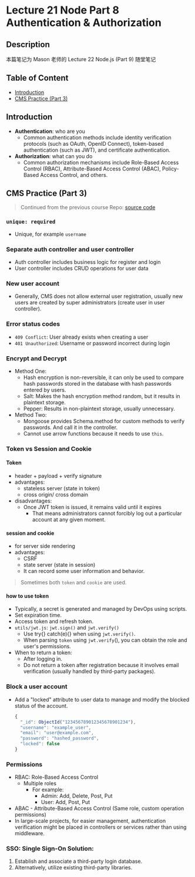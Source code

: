 # Lecture 21 Node Part 8 Authentication & Authorization
## Description
本篇笔记为 Mason 老师的 Lecture 22 Node.js (Part 9) 随堂笔记
## Table of Content
- [Introduction](#introduction)
- [CMS Practice (Part 3)](#cms-practice-part-3)
## Introduction
- **Authentication**: who are you
   - Common authentication methods include identity verification protocols (such as OAuth, OpenID Connect), token-based authentication (such as JWT), and certificate authentication.
- **Authorization**: what can you do
  - Common authorization mechanisms include Role-Based Access Control (RBAC), Attribute-Based Access Control (ABAC), Policy-Based Access Control, and others.
## CMS Practice (Part 3)
> Continued from the previous course
> Repo: [source code](https://github.com/LazeBear/jr-fullstack-notes-21/tree/8e5ef171225e46574986d9777f89ac69a29065d2/jr-cms)
### `unique: required` 
- Unique, for example `username`
### Separate auth controller and user controller
- Auth controller includes business logic for register and login
- User controller includes CRUD operations for user data
### New user account
- Generally, CMS does not allow external user registration, usually new users are created by super administrators (create user in user controller).
### Error status codes
- `409 Conflict`: User already exists when creating a user
- `401 Unauthorized`: Username or password incorrect during login
### Encrypt and Decrypt
- Method One:
  - Hash encryption is non-reversible, it can only be used to compare hash passwords stored in the database with hash passwords entered by users.
  - Salt: Makes the hash encryption method random, but it results in plaintext storage.
  - Pepper: Results in non-plaintext storage, usually unnecessary.
- Method Two:
  - Mongoose provides Schema.method for custom methods to verify passwords. And call it in the controller.
  - Cannot use arrow functions because it needs to use `this`.
### Token vs Session and Cookie
#### Token
- header + payload + verify signature
- advantages:
  - stateless server (state in token)
  - cross origin/ cross domain
- disadvantages:
  - Once JWT token is issued, it remains valid until it expires
    - That means administrators cannot forcibly log out a particular account at any given moment.
#### session and cookie
- for server side rendering
- advantages:
  - CSRF
  - state server (state in session)
  - It can record some user information and behavior.
> Sometimes both `token` and `cookie` are used.
#### how to use token
- Typically, a secret is generated and managed by DevOps using scripts.
- Set expiration time.
- Access token and refresh token.
- `utils/jwt.js`: `jwt.sign()` and `jwt.verify()`
  - Use try{} catch(e){} when using `jwt.verify()`.
  - When parsing `token` using `jwt.verify`(), you can obtain the role and user's permissions.
- When to return a token:
  - After logging in.
  - Do not return a token after registration because it involves email verification (usually handled by third-party packages).
### Block a user account
- Add a "locked" attribute to user data to manage and modify the blocked status of the account.
  ```js
  {
    "_id": ObjectId("123456789012345678901234"),
    "username": "example_user",
    "email": "user@example.com",
    "password": "hashed_password",
    "locked": false
  }

  ```
### Permissions
- RBAC: Role-Based Access Control
  - Multiple roles
    - For example:
      - Admin: Add, Delete, Post, Put
      - User: Add, Post, Put
- ABAC - Attribute-Based Access Control (Same role, custom operation permissions)
- In large-scale projects, for easier management, authentication verification might be placed in controllers or services rather than using middleware.
### SSO: Single Sign-On Solution:
1. Establish and associate a third-party login database.
2. Alternatively, utilize existing third-party libraries.

